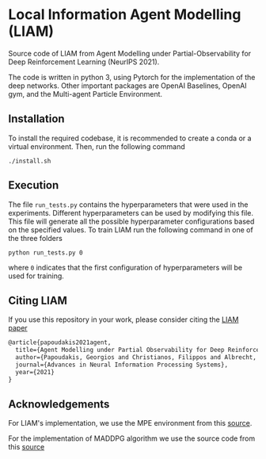 # Local Information Agent Modelling (LIAM)

Source code of LIAM from Agent Modelling under Partial-Observability for Deep Reinforcement Learning (NeurIPS 2021).

The code is written in python 3, using Pytorch for the implementation of the deep networks. Other important packages are OpenAI Baselines, OpenAI gym, and the Multi-agent Particle Environment.
## Installation
To install the required codebase, it is recommended to create a conda or a virtual environment. Then, run the following command
```
./install.sh
```
## Execution

The file `run_tests.py` contains the hyperparameters that were used in the experiments. Different hyperparameters can be used by modifying this file.
This file will generate all the possible hyperparameter configurations based on the specified values.
To train LIAM run the following command in one of the three folders
```
python run_tests.py 0
```
where `0` indicates that the first configuration of hyperparameters will be used for training.

## Citing LIAM

If you use this repository in your work, please consider citing the [LIAM paper](https://arxiv.org/abs/2006.09447)
```tex
@article{papoudakis2021agent,
  title={Agent Modelling under Partial Observability for Deep Reinforcement Learning},
  author={Papoudakis, Georgios and Christianos, Filippos and Albrecht, Stefano V.},
  journal={Advances in Neural Information Processing Systems},
  year={2021}
}
```
## Acknowledgements

For LIAM's implementation, we use the MPE environment from this [source](https://github.com/shariqiqbal2810/multiagent-particle-envs).

For the implementation of MADDPG algorithm we use the source code from this [source](https://github.com/shariqiqbal2810/maddpg-pytorch)
